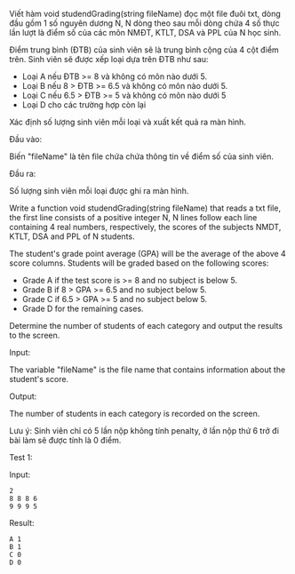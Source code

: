 Viết hàm void studendGrading(string fileName) đọc một file đuôi txt, dòng đầu gồm 1 số nguyên dương N, N dòng theo sau mỗi dòng chứa 4 số thực lần lượt là điểm số của các môn NMĐT,  KTLT, DSA và PPL của N học sinh.

Điểm trung bình (ĐTB) của sinh viên sẽ là trung bình cộng của 4 cột điểm trên. Sinh viên sẽ được xếp loại dựa trên ĐTB như sau:

 

- Loại A nếu ĐTB >= 8 và không có môn nào dưới 5.
- Loại B nếu 8 > ĐTB >= 6.5 và không có môn nào dưới 5.
- Loại C nếu 6.5 > ĐTB >= 5 và không có môn nào dưới 5
- Loại D cho các trường hợp còn lại
 

Xác định số lượng sinh viên mỗi loại và xuất kết quả ra màn hình.

Đầu vào:

 


Biến "fileName" là tên file chứa chứa thông tin về điểm số của sinh viên.

 

Đầu ra:

Số lượng sinh viên mỗi loại được ghi ra màn hình.

 

Write a function void studendGrading(string fileName) that reads a txt file, the first line consists of a positive integer N, N lines follow each line containing 4 real numbers, respectively, the scores of the subjects NMDT, KTLT, DSA and PPL of N students.

The student's grade point average (GPA) will be the average of the above 4 score columns. Students will be graded based on the following scores:

 

- Grade A if the test score is >= 8 and no subject is below 5.
- Grade B if 8 > GPA >= 6.5 and no subject below 5.
- Grade C if 6.5 > GPA >= 5 and no subject below 5.
- Grade D for the remaining cases.
 

Determine the number of students of each category and output the results to the screen.

Input:

The variable "fileName" is the file name that contains information about the student's score.

Output:

The number of students in each category is recorded on the screen.

Lưu ý: Sinh viên chỉ có 5 lần nộp không tính penalty, ở lần nộp thứ 6 trở đi bài làm sẽ được tính là 0 điểm.

Test 1:

Input:
```
2
8 8 8 6
9 9 9 5
```

Result:
```
A 1
B 1
C 0
D 0
```